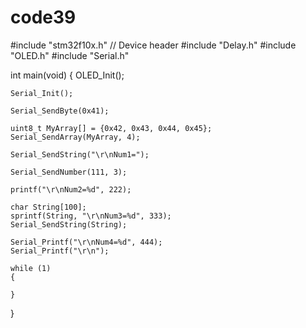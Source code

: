 # code39
#include "stm32f10x.h"                  // Device header
#include "Delay.h"
#include "OLED.h"
#include "Serial.h"
 
int main(void)
{
	OLED_Init();
	
	Serial_Init();
	
	Serial_SendByte(0x41);
	
	uint8_t MyArray[] = {0x42, 0x43, 0x44, 0x45};
	Serial_SendArray(MyArray, 4);
	
	Serial_SendString("\r\nNum1=");
	
	Serial_SendNumber(111, 3);
	
	printf("\r\nNum2=%d", 222);
	
	char String[100];
	sprintf(String, "\r\nNum3=%d", 333);
	Serial_SendString(String);
	
	Serial_Printf("\r\nNum4=%d", 444);
	Serial_Printf("\r\n");
	
	while (1)
	{
		
	}
}

